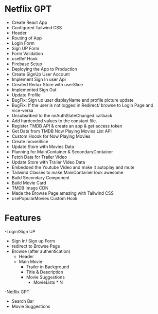 # Netflix GPT

- Create React App
- Configured Tailwind CSS
- Header
- Routing of App
- Login Form
- Sign UP Form 
- Form Validation
- useRef Hook
- Firebase Setup
- Deploying the App to Production
- Create SignUp User Account 
- Implement Sign In user Api
- Created Redux Store with userSlice
- Implemented Sign Out
- Update Profile 
- BugFix: Sign up user displayName and profile picture update
- BugFix: If the user is not logged in Redirect/ browse to Login Page and vice-versa
- Unsubsribed to the onAuthStateChanged callback
- Add hardcoded values to the constant file.
- Register TMDB API & create an app & get access token
- Get Data from TMDB Now Playing Movies List API
- Custom Hoook for Now Playing Movies
- Create movieSlice
- Update Store with Movies Data
- Planning for MainContainer & SecondaryContainer
- Fetch Data for Trailer Video
- Update Store with Trailer Video Data
- Embedded the Youtube Video and make it autoplay and mute
- Tailwind Classes to make MainContainer look awesome
- Build Secondary Component
- Build Movie Card
- TMDB Image CDN
- Made the Browse Page amazing with Tailwind CSS
- usePopularMovies Custom Hook
 





# Features

-Login/Sign UP
   - Sign In/ Sign up Form
   - redirect to Browse Page
- Browse (after authentication)
   - Header
   - Main Movie
     - Trailer in Background
     - Title & Description
     - Movie Suggestions
        - MovieLists * N

-Netflix GPT
  - Search Bar
  - Movie Suggestions